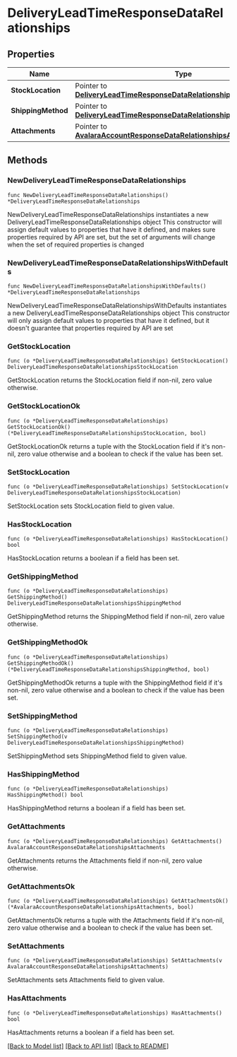 # DeliveryLeadTimeResponseDataRelationships

## Properties

Name | Type | Description | Notes
------------ | ------------- | ------------- | -------------
**StockLocation** | Pointer to [**DeliveryLeadTimeResponseDataRelationshipsStockLocation**](DeliveryLeadTimeResponseDataRelationshipsStockLocation.md) |  | [optional] 
**ShippingMethod** | Pointer to [**DeliveryLeadTimeResponseDataRelationshipsShippingMethod**](DeliveryLeadTimeResponseDataRelationshipsShippingMethod.md) |  | [optional] 
**Attachments** | Pointer to [**AvalaraAccountResponseDataRelationshipsAttachments**](AvalaraAccountResponseDataRelationshipsAttachments.md) |  | [optional] 

## Methods

### NewDeliveryLeadTimeResponseDataRelationships

`func NewDeliveryLeadTimeResponseDataRelationships() *DeliveryLeadTimeResponseDataRelationships`

NewDeliveryLeadTimeResponseDataRelationships instantiates a new DeliveryLeadTimeResponseDataRelationships object
This constructor will assign default values to properties that have it defined,
and makes sure properties required by API are set, but the set of arguments
will change when the set of required properties is changed

### NewDeliveryLeadTimeResponseDataRelationshipsWithDefaults

`func NewDeliveryLeadTimeResponseDataRelationshipsWithDefaults() *DeliveryLeadTimeResponseDataRelationships`

NewDeliveryLeadTimeResponseDataRelationshipsWithDefaults instantiates a new DeliveryLeadTimeResponseDataRelationships object
This constructor will only assign default values to properties that have it defined,
but it doesn't guarantee that properties required by API are set

### GetStockLocation

`func (o *DeliveryLeadTimeResponseDataRelationships) GetStockLocation() DeliveryLeadTimeResponseDataRelationshipsStockLocation`

GetStockLocation returns the StockLocation field if non-nil, zero value otherwise.

### GetStockLocationOk

`func (o *DeliveryLeadTimeResponseDataRelationships) GetStockLocationOk() (*DeliveryLeadTimeResponseDataRelationshipsStockLocation, bool)`

GetStockLocationOk returns a tuple with the StockLocation field if it's non-nil, zero value otherwise
and a boolean to check if the value has been set.

### SetStockLocation

`func (o *DeliveryLeadTimeResponseDataRelationships) SetStockLocation(v DeliveryLeadTimeResponseDataRelationshipsStockLocation)`

SetStockLocation sets StockLocation field to given value.

### HasStockLocation

`func (o *DeliveryLeadTimeResponseDataRelationships) HasStockLocation() bool`

HasStockLocation returns a boolean if a field has been set.

### GetShippingMethod

`func (o *DeliveryLeadTimeResponseDataRelationships) GetShippingMethod() DeliveryLeadTimeResponseDataRelationshipsShippingMethod`

GetShippingMethod returns the ShippingMethod field if non-nil, zero value otherwise.

### GetShippingMethodOk

`func (o *DeliveryLeadTimeResponseDataRelationships) GetShippingMethodOk() (*DeliveryLeadTimeResponseDataRelationshipsShippingMethod, bool)`

GetShippingMethodOk returns a tuple with the ShippingMethod field if it's non-nil, zero value otherwise
and a boolean to check if the value has been set.

### SetShippingMethod

`func (o *DeliveryLeadTimeResponseDataRelationships) SetShippingMethod(v DeliveryLeadTimeResponseDataRelationshipsShippingMethod)`

SetShippingMethod sets ShippingMethod field to given value.

### HasShippingMethod

`func (o *DeliveryLeadTimeResponseDataRelationships) HasShippingMethod() bool`

HasShippingMethod returns a boolean if a field has been set.

### GetAttachments

`func (o *DeliveryLeadTimeResponseDataRelationships) GetAttachments() AvalaraAccountResponseDataRelationshipsAttachments`

GetAttachments returns the Attachments field if non-nil, zero value otherwise.

### GetAttachmentsOk

`func (o *DeliveryLeadTimeResponseDataRelationships) GetAttachmentsOk() (*AvalaraAccountResponseDataRelationshipsAttachments, bool)`

GetAttachmentsOk returns a tuple with the Attachments field if it's non-nil, zero value otherwise
and a boolean to check if the value has been set.

### SetAttachments

`func (o *DeliveryLeadTimeResponseDataRelationships) SetAttachments(v AvalaraAccountResponseDataRelationshipsAttachments)`

SetAttachments sets Attachments field to given value.

### HasAttachments

`func (o *DeliveryLeadTimeResponseDataRelationships) HasAttachments() bool`

HasAttachments returns a boolean if a field has been set.


[[Back to Model list]](../README.md#documentation-for-models) [[Back to API list]](../README.md#documentation-for-api-endpoints) [[Back to README]](../README.md)


